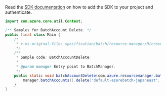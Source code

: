 Read the [SDK documentation](https://github.com/Azure/azure-sdk-for-java/blob/azure-resourcemanager-batch_1.0.0/sdk/batch/azure-resourcemanager-batch/README.md) on how to add the SDK to your project and authenticate.

```java
import com.azure.core.util.Context;

/** Samples for BatchAccount Delete. */
public final class Main {
    /*
     * x-ms-original-file: specification/batch/resource-manager/Microsoft.Batch/stable/2022-01-01/examples/BatchAccountDelete.json
     */
    /**
     * Sample code: BatchAccountDelete.
     *
     * @param manager Entry point to BatchManager.
     */
    public static void batchAccountDelete(com.azure.resourcemanager.batch.BatchManager manager) {
        manager.batchAccounts().delete("default-azurebatch-japaneast", "sampleacct", Context.NONE);
    }
}
```

